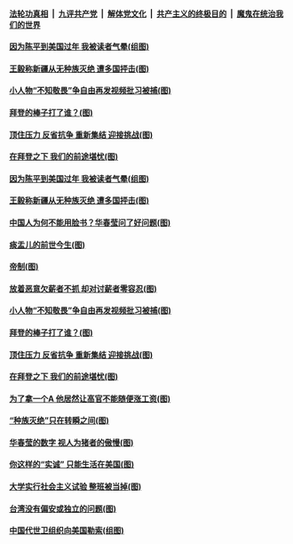 

####  [法轮功真相](../../../../basic/blob/master/README.md?t=02231931) &nbsp;|&nbsp; [九评共产党](../../../../9ping.md/blob/master/README.md?t=02231931) &nbsp;|&nbsp; [解体党文化](../../../../jtdwh.md/blob/master/README.md?t=02231931)  &nbsp;|&nbsp; [共产主义的终极目的](../../../../gczydzjmd.md/blob/master/README.md?t=02231931) &nbsp;|&nbsp; [魔鬼在统治我们的世界](../../../../mgztzwmdsj.md/blob/master/README.md?t=02231931) 

#### [因为陈平到美国过年 我被读者气晕(组图)](../pages/p4/963425.md?t=02231931) 

#### [王毅称新疆从无种族灭绝 遭多国抨击(图)](../pages/p4/963422.md?t=02231931) 

#### [小人物“不知敬畏”争自由再发视频批习被捕(图)](../pages/p4/963319.md?t=02231931) 

#### [拜登的棒子打了谁？(图)](../pages/p4/963321.md?t=02231931) 

#### [顶住压力 反省抗争 重新集结 迎接挑战(图)](../pages/p4/963313.md?t=02231931) 

#### [在拜登之下 我们的前途堪忧(图)](../pages/p4/963304.md?t=02231931) 


#### [因为陈平到美国过年 我被读者气晕(组图)](../pages/p4/963425.md?t=02231931) 

#### [王毅称新疆从无种族灭绝 遭多国抨击(图)](../pages/p4/963422.md?t=02231931) 

#### [中国人为何不能用脸书？华春莹问了好问题(图)](../pages/p4/963420.md?t=02231931) 

#### [痰盂儿的前世今生(图)](../pages/p4/963409.md?t=02231931) 

#### [帝制(图)](../pages/p4/963408.md?t=02231931) 

#### [放着恶意欠薪者不抓 却对讨薪者零容忍(图)](../pages/p4/963417.md?t=02231931) 


#### [小人物“不知敬畏”争自由再发视频批习被捕(图)](../pages/p4/963319.md?t=02231931) 

#### [拜登的棒子打了谁？(图)](../pages/p4/963321.md?t=02231931) 

#### [顶住压力 反省抗争 重新集结 迎接挑战(图)](../pages/p4/963313.md?t=02231931) 

#### [在拜登之下 我们的前途堪忧(图)](../pages/p4/963304.md?t=02231931) 

#### [为了拿一个A 他居然让高官不能随便涨工资(图)](../pages/p4/963298.md?t=02231931) 

#### [“种族灭绝”只在转瞬之间(图)](../pages/p4/963297.md?t=02231931) 


#### [华春莹的数字 视人为猪者的傲慢(图)](../pages/p4/963251.md?t=02231931) 

#### [你这样的“实诚” 只能生活在美国(图)](../pages/p4/963204.md?t=02231931) 

#### [大学实行社会主义试验 整班被当掉(图)](../pages/p4/963223.md?t=02231931) 

#### [台湾没有偏安或独立的问题(图)](../pages/p4/963176.md?t=02231931) 

#### [中国代世卫组织向美国勒索(组图)](../pages/p4/963183.md?t=02231931) 

